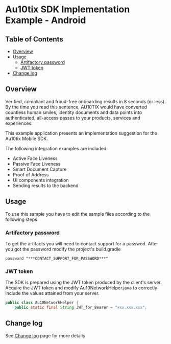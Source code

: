 # Au10tix SDK Implementation Example - Android

## Table of Contents
- [Overview](#overview)
- [Usage](#usage)
    - [Artifactory password](#artifactory-password)
    - [JWT token](#jwt-token)
- [Change log](#change-log)

## Overview
Verified, compliant and fraud-free onboarding results in 8 seconds (or less). By the time you read this sentence, AU10TIX would have converted countless human smiles, identity documents and data points into authenticated, all-access passes to your products, services and experiences.

This example application presents an implementation suggestion for the Au10tix Mobile SDK.

The following integration examples are included:
- Active Face Liveness
- Passive Face Liveness
- Smart Document Capture
- Proof of Address
- UI components integration
- Sending results to the backend

## Usage

To use this sample you have to edit the sample files according to the following steps

### Artifactory password
To get the artifacts you will need to contact support for a passwod.
After you got the password modify the project's build.gradle
```
password "***CONTACT_SUPPORT_FOR_PASSWORD***"
```

### JWT token
The SDK is prepared using the JWT token produced by the client's server.
Acquire the JWT token and modify Au10NetworkHelper.java to correctly include the values attained from your server.
```java
public class Au10NetworkHelper {
    public static final String JWT_for_Bearer = "xxx.xxx.xxx";
```

## Change log
See [Change log](changelog.md) page for more details


